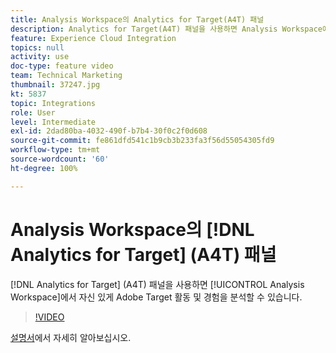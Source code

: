 ```yaml
---
title: Analysis Workspace의 Analytics for Target(A4T) 패널
description: Analytics for Target(A4T) 패널을 사용하면 Analysis Workspace에서 자신 있게 Adobe Target 활동 및 경험을 분석할 수 있습니다.
feature: Experience Cloud Integration
topics: null
activity: use
doc-type: feature video
team: Technical Marketing
thumbnail: 37247.jpg
kt: 5837
topic: Integrations
role: User
level: Intermediate
exl-id: 2dad80ba-4032-490f-b7b4-30f0c2f0d608
source-git-commit: fe861dfd541c1b9cb3b233fa3f56d55054305fd9
workflow-type: tm+mt
source-wordcount: '60'
ht-degree: 100%

---
```


# Analysis Workspace의 [!DNL Analytics for Target] (A4T) 패널

[!DNL Analytics for Target] (A4T) 패널을 사용하면 [!UICONTROL Analysis Workspace]에서 자신 있게 Adobe Target 활동 및 경험을 분석할 수 있습니다.

>[!VIDEO](https://video.tv.adobe.com/v/37247/?quality=12&learn=on)

[설명서](https://experienceleague.adobe.com/docs/analytics/analyze/analysis-workspace/panels/a4t-panel.html)에서 자세히 알아보십시오.
